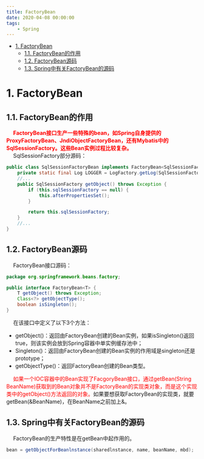 ```yaml
---
title: FactoryBean
date: 2020-04-08 00:00:00
tags:
    - Spring
---
```


<!-- TOC -->

- [1. FactoryBean](#1-factorybean)
    - [1.1. FactoryBean的作用](#11-factorybean的作用)
    - [1.2. FactoryBean源码](#12-factorybean源码)
    - [1.3. Spring中有关FactoryBean的源码](#13-spring中有关factorybean的源码)

<!-- /TOC -->

# 1. FactoryBean  
## 1.1. FactoryBean的作用   

&emsp; **<font color = "red">FactoryBean接口生产一些特殊的bean，如Spring自身提供的ProxyFactoryBean、JndiObjectFactoryBean，还有Mybatis中的SqlSessionFactory。这些Bean实例过程比较复杂。</font>**  
&emsp; SqlSessionFactory部分源码：  

```java
public class SqlSessionFactoryBean implements FactoryBean<SqlSessionFactory>, InitializingBean, ApplicationListener<ApplicationEvent> {
    private static final Log LOGGER = LogFactory.getLog(SqlSessionFactoryBean.class);
    //...
    public SqlSessionFactory getObject() throws Exception {
        if (this.sqlSessionFactory == null) {
            this.afterPropertiesSet();
        }

        return this.sqlSessionFactory;
    }
    //...
}
```

## 1.2. FactoryBean源码  
&emsp; FactoryBean接口源码：  

```java
package org.springframework.beans.factory;

public interface FactoryBean<T> {
    T getObject() throws Exception;
    Class<?> getObjectType();
    boolean isSingleton();
}
```

&emsp; 在该接口中定义了以下3个方法：  

* getObject()：返回由FactoryBean创建的Bean实例，如果isSingleton()返回true，则该实例会放到Spring容器中单实例缓存池中；  
* Singleton()：返回由FactoryBean创建的Bean实例的作用域是singleton还是prototype；  
* getObjectType()：返回FactoryBean创建的Bean类型。  

&emsp; <font color = "red">如果一个IOC容器中的Bean实现了FacgoryBean接口，通过getBean(String BeanName)获取到的Bean对象并不是FactoryBean的实现类对象，而是这个实现类中的getObject()方法返回的对象。</font>如果要想获取FactoryBean的实现类，就要getBean(&BeanName)，在BeanName之前加上&。  

## 1.3. Spring中有关FactoryBean的源码  
&emsp; FactoryBean的生产特性是在getBean中起作用的。  

```java
bean = getObjectForBeanlnstance(sharedlnstance, name, beanName, mbd);  
```

